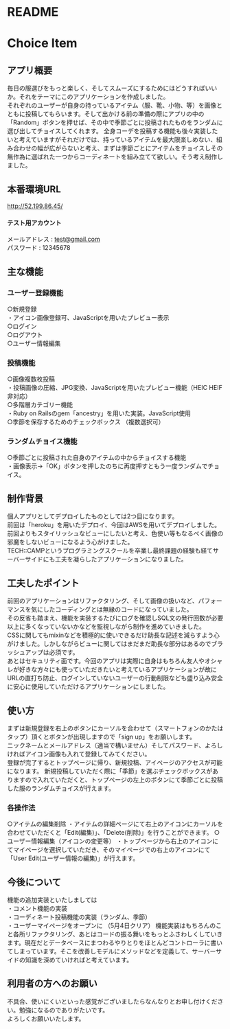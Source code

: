 
# README

# Choice Item


## アプリ概要
毎日の服選びをもっと楽しく、そしてスムーズにするためにはどうすればいいか。それをテーマにこのアプリケーションを作成しました。  
それぞれのユーザーが自身の持っているアイテム（服、靴、小物、等）を画像とともに投稿してもらいます。そして出かける前の準備の際にアプリの中の「Random」ボタンを押せば、その中で季節ごとに投稿されたものをランダムに選び出してチョイスしてくれます。
全身コーデを投稿する機能も後々実装したいと考えていますがそれだけでは、持っているアイテムを最大限楽しめない、組み合わせの幅が広がらないと考え、まずは季節ごとにアイテムをチョイスしその無作為に選ばれた一つからコーディネートを組み立てて欲しい。そう考え制作しました。


## 本番環境URL
http://52.199.86.45/
#### テスト用アカウント
メールアドレス : test@gmail.com  
パスワード    : 12345678


## 主な機能

### ユーザー登録機能
○新規登録  
・アイコン画像登録可、JavaScriptを用いたプレビュー表示  
○ログイン  
○ログアウト  
○ユーザー情報編集

### 投稿機能
○画像複数枚投稿  
・投稿画像の圧縮、JPG変換、JavaScriptを用いたプレビュー機能（HEIC HEIF非対応）  
○多階層カテゴリー機能  
・Ruby on Railsのgem「ancestry」を用いた実装。JavaScript使用  
○季節を保存するためのチェックボックス （複数選択可）  

### ランダムチョイス機能  
○季節ごとに投稿された自身のアイテムの中からチョイスする機能  
・画像表示→「OK」ボタンを押したのちに再度押すともう一度ランダムでチョイス。


## 制作背景
個人アプリとしてデプロイしたものとしては2つ目になります。  
前回は「heroku」を用いたデプロイ、今回はAWSを用いてデプロイしました。  
前回よりもスタイリッシュなビューにしたいと考え、色使い等もなるべく画像の邪魔をしないビューになるよう心がけました。  
TECH::CAMPというプログラミングスクールを卒業し最終課題の経験も経てサーバーサイドにも工夫を凝らしたアプリケーションになりました。


## 工夫したポイント
前回のアプリケーションはリファクタリング、そして画像の扱いなど、パフォーマンスを気にしたコーディングとは無縁のコードになっていました。  
その反省も踏まえ、機能を実装するたびにログを確認しSQL文の発行回数が必要以上に多くなっていないかなどを監視しながら制作を進めていきました。  
CSSに関してもmixinなどを積極的に使いできるだけ助長な記述を減らすよう心がけました。しかしながらビューに関してはまだまだ助長な部分はあるのでブラッシュアップは必須です。  
あとはセキュリティ面です。今回のアプリは実際に自身はもちろん友人やオシャレが好きな方々にも使っていただきたいと考えているアプリケーションが故にURLの直打ち防止、ログインしていないユーザーの行動制限なども盛り込み安全に安心に使用していただけるアプリケーションにしました。


## 使い方
まずは新規登録を右上のボタンにカーソルを合わせて（スマートフォンのかたはタップ）頂くとボタンが出現しますので「sign up」をお願いします。  
ニックネームとメールアドレス（適当で構いません）そしてパスワード、よろしければアイコン画像も入れて登録してみてください。  
登録が完了するとトップページに帰り、新規投稿、アイページのアクセスが可能になります。
新規投稿していただく際に「季節」を選ぶチェックボックスがありますので入れていただくと、トップページの左上のボタンにて季節ごとに投稿した服のランダムチョイスが行えます。  
  
### 各操作法
○アイテムの編集削除
・アイテムの詳細ページにて右上のアイコンにカーソルを合わせていただくと「Edit(編集)」、「Delete(削除)」を行うことができます。
○ユーザー情報編集（アイコンの変更等）
・トップページから右上のアイコンにてマイページを選択していただき、そのマイページでの右上のアイコンにて「User Edit(ユーザー情報の編集)」が行えます。


## 今後について
機能の追加実装といたしましては  
・コメント機能の実装  
・コーディネート投稿機能の実装（ランダム、季節）  
・ユーザーマイページをオープンに （5月4日クリア）
機能実装はもちろんのこと各所リファクタリング、あとはコードの振る舞いをもっとふさわしくしていきます。現在だとデータベースにまつわるやりとりをほとんどコントローラに書いてしまっています。そこを改善しモデルにメソッドなどを定義して、サーバーサイドの知識を深めていければと考えています。  


## 利用者の方へのお願い
不具合、使いにくいといった感覚がございましたらなんなりとお申し付けください。勉強になるのでありがたいです。  
よろしくお願いいたします。

